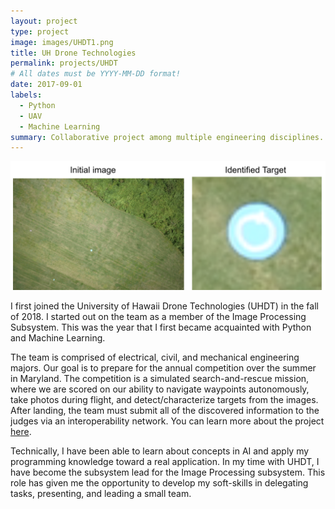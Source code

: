 ```yaml
---
layout: project
type: project
image: images/UHDT1.png
title: UH Drone Technologies
permalink: projects/UHDT
# All dates must be YYYY-MM-DD format!
date: 2017-09-01
labels:
  - Python
  - UAV
  - Machine Learning
summary: Collaborative project among multiple engineering disciplines.
---
```



<img class="ui large centered image" src="../images/UHDT3.png">


I first joined the University of Hawaii Drone Technologies (UHDT) in the fall of 2018. I started out on the team as a member of the Image Processing Subsystem. This was the year that I first became acquainted with Python and Machine Learning. 

The team is comprised of electrical, civil, and mechanical engineering majors. Our goal is to prepare for the annual competition over the summer in Maryland. The competition is a simulated search-and-rescue mission, where we are scored on our ability to navigate waypoints autonomously, take photos during flight, and detect/characterize targets from the images. After landing, the team must submit all of the discovered information to the judges via an interoperability network. You can learn more about the project [here](http://rip.eng.hawaii.edu/research/uhdt/).

Technically, I have been able to learn about concepts in AI and apply my programming knowledge toward a real application. In my time with UHDT, I have become the subsystem lead for the Image Processing subsystem. This role has given me the opportunity to develop my soft-skills in delegating tasks, presenting, and leading a small team.

